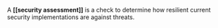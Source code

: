 A **[[security assessment]]** is a check to determine how resilient current security implementations are against threats.